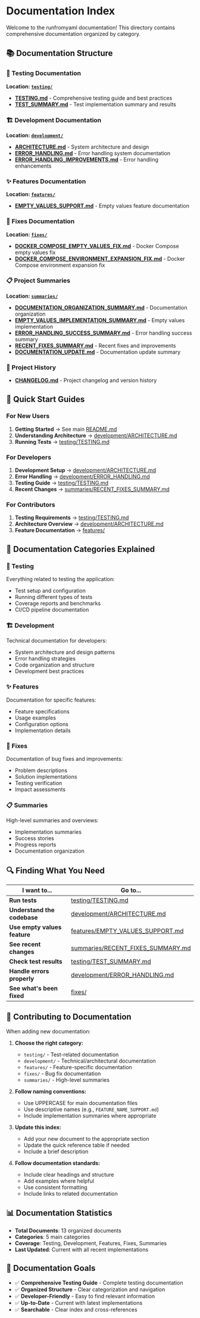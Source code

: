 # Documentation Index

Welcome to the runfromyaml documentation! This directory contains comprehensive documentation organized by category.

## 📚 Documentation Structure

### 🧪 Testing Documentation
**Location: [`testing/`](testing/)**
- **[TESTING.md](testing/TESTING.md)** - Comprehensive testing guide and best practices
- **[TEST_SUMMARY.md](testing/TEST_SUMMARY.md)** - Test implementation summary and results

### 🏗️ Development Documentation  
**Location: [`development/`](development/)**
- **[ARCHITECTURE.md](development/ARCHITECTURE.md)** - System architecture and design
- **[ERROR_HANDLING.md](development/ERROR_HANDLING.md)** - Error handling system documentation
- **[ERROR_HANDLING_IMPROVEMENTS.md](development/ERROR_HANDLING_IMPROVEMENTS.md)** - Error handling enhancements

### ✨ Features Documentation
**Location: [`features/`](features/)**
- **[EMPTY_VALUES_SUPPORT.md](features/EMPTY_VALUES_SUPPORT.md)** - Empty values feature documentation

### 🔧 Fixes Documentation
**Location: [`fixes/`](fixes/)**
- **[DOCKER_COMPOSE_EMPTY_VALUES_FIX.md](fixes/DOCKER_COMPOSE_EMPTY_VALUES_FIX.md)** - Docker Compose empty values fix
- **[DOCKER_COMPOSE_ENVIRONMENT_EXPANSION_FIX.md](fixes/DOCKER_COMPOSE_ENVIRONMENT_EXPANSION_FIX.md)** - Docker Compose environment expansion fix

### 📋 Project Summaries
**Location: [`summaries/`](summaries/)**
- **[DOCUMENTATION_ORGANIZATION_SUMMARY.md](summaries/DOCUMENTATION_ORGANIZATION_SUMMARY.md)** - Documentation organization
- **[EMPTY_VALUES_IMPLEMENTATION_SUMMARY.md](summaries/EMPTY_VALUES_IMPLEMENTATION_SUMMARY.md)** - Empty values implementation
- **[ERROR_HANDLING_SUCCESS_SUMMARY.md](summaries/ERROR_HANDLING_SUCCESS_SUMMARY.md)** - Error handling success summary
- **[RECENT_FIXES_SUMMARY.md](summaries/RECENT_FIXES_SUMMARY.md)** - Recent fixes and improvements
- **[DOCUMENTATION_UPDATE.md](summaries/DOCUMENTATION_UPDATE.md)** - Documentation update summary

### 📝 Project History
- **[CHANGELOG.md](CHANGELOG.md)** - Project changelog and version history

## 🚀 Quick Start Guides

### For New Users
1. **Getting Started** → See main [README.md](../README.md)
2. **Understanding Architecture** → [development/ARCHITECTURE.md](development/ARCHITECTURE.md)
3. **Running Tests** → [testing/TESTING.md](testing/TESTING.md)

### For Developers
1. **Development Setup** → [development/ARCHITECTURE.md](development/ARCHITECTURE.md)
2. **Error Handling** → [development/ERROR_HANDLING.md](development/ERROR_HANDLING.md)
3. **Testing Guide** → [testing/TESTING.md](testing/TESTING.md)
4. **Recent Changes** → [summaries/RECENT_FIXES_SUMMARY.md](summaries/RECENT_FIXES_SUMMARY.md)

### For Contributors
1. **Testing Requirements** → [testing/TESTING.md](testing/TESTING.md)
2. **Architecture Overview** → [development/ARCHITECTURE.md](development/ARCHITECTURE.md)
3. **Feature Documentation** → [features/](features/)

## 📖 Documentation Categories Explained

### 🧪 Testing
Everything related to testing the application:
- Test setup and configuration
- Running different types of tests
- Coverage reports and benchmarks
- CI/CD pipeline documentation

### 🏗️ Development
Technical documentation for developers:
- System architecture and design patterns
- Error handling strategies
- Code organization and structure
- Development best practices

### ✨ Features
Documentation for specific features:
- Feature specifications
- Usage examples
- Configuration options
- Implementation details

### 🔧 Fixes
Documentation of bug fixes and improvements:
- Problem descriptions
- Solution implementations
- Testing verification
- Impact assessments

### 📋 Summaries
High-level summaries and overviews:
- Implementation summaries
- Success stories
- Progress reports
- Documentation organization

## 🔍 Finding What You Need

| I want to... | Go to... |
|--------------|----------|
| **Run tests** | [testing/TESTING.md](testing/TESTING.md) |
| **Understand the codebase** | [development/ARCHITECTURE.md](development/ARCHITECTURE.md) |
| **Use empty values feature** | [features/EMPTY_VALUES_SUPPORT.md](features/EMPTY_VALUES_SUPPORT.md) |
| **See recent changes** | [summaries/RECENT_FIXES_SUMMARY.md](summaries/RECENT_FIXES_SUMMARY.md) |
| **Check test results** | [testing/TEST_SUMMARY.md](testing/TEST_SUMMARY.md) |
| **Handle errors properly** | [development/ERROR_HANDLING.md](development/ERROR_HANDLING.md) |
| **See what's been fixed** | [fixes/](fixes/) |

## 🤝 Contributing to Documentation

When adding new documentation:

1. **Choose the right category:**
   - `testing/` - Test-related documentation
   - `development/` - Technical/architectural documentation
   - `features/` - Feature-specific documentation
   - `fixes/` - Bug fix documentation
   - `summaries/` - High-level summaries

2. **Follow naming conventions:**
   - Use UPPERCASE for main documentation files
   - Use descriptive names (e.g., `FEATURE_NAME_SUPPORT.md`)
   - Include implementation summaries where appropriate

3. **Update this index:**
   - Add your new document to the appropriate section
   - Update the quick reference table if needed
   - Include a brief description

4. **Follow documentation standards:**
   - Include clear headings and structure
   - Add examples where helpful
   - Use consistent formatting
   - Include links to related documentation

## 📊 Documentation Statistics

- **Total Documents**: 13 organized documents
- **Categories**: 5 main categories
- **Coverage**: Testing, Development, Features, Fixes, Summaries
- **Last Updated**: Current with all recent implementations

## 🎯 Documentation Goals

- ✅ **Comprehensive Testing Guide** - Complete testing documentation
- ✅ **Organized Structure** - Clear categorization and navigation
- ✅ **Developer-Friendly** - Easy to find relevant information
- ✅ **Up-to-Date** - Current with latest implementations
- ✅ **Searchable** - Clear index and cross-references

